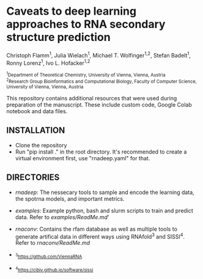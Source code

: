 # Caveats to deep learning approaches to RNA secondary structure prediction

Christoph Flamm<sup>1</sup>, Julia Wielach<sup>1</sup>, Michael T. Wolfinger<sup>1,2</sup>, Stefan Badelt<sup>1</sup>,  Ronny Lorenz<sup>1</sup>, Ivo L. Hofacker<sup>1,2</sup>

<sub><sup>1</sup>Department of Theoretical Chemistry, University of Vienna, Vienna, Austria</sub><br/>
<sub><sup>2</sup>Research Group Bioinformatics and Computational Biology, Faculty of Computer Science, University of Vienna, Vienna, Austria</sub><br/>

This repository contains additional resources that were used during preparation of the manuscript. These include custom code, Google Colab notebook and data files.



## INSTALLATION

* Clone the repository
* Run "pip install ." in the root directory. It's recommended to create a virtual environment first, use "rnadeep.yaml" for that.


## DIRECTORIES
* *rnadeep*: The nessecary tools to sample and encode the learning data, the spotrna models, and important metrics.
* *examples*: Example python, bash and slurm scripts to train and predict data. Refer to *examples/ReadMe.md*'
* *rnaconv*: Contains the rfam database as well as multiple tools to generate artifical data in different ways using RNAfold<sup>3</sup> and SISSI<sup>4</sup>. Refer to *rnaconv/ReadMe.md*

* <sub><sup>3</sup>https://github.com/ViennaRNA</sub><br/>
* <sub><sup>4</sup>https://cibiv.github.io/software/sissi</sub><br/>
